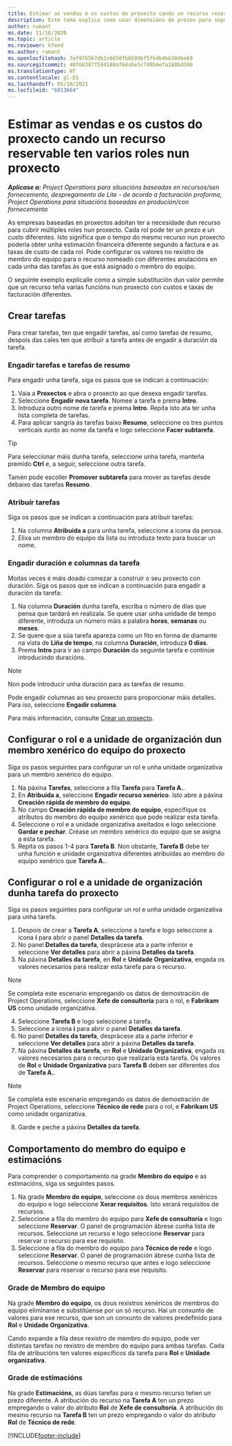 ```yaml
---
title: Estimar as vendas e os custos do proxecto cando un recurso reservable ten varios roles nun proxecto
description: Este tema explica como usar dimensións de prezos para soportar estimacións de prezos e custos dun recurso que cumpra múltiples funcións nun proxecto.
author: rumant
ms.date: 11/16/2020
ms.topic: article
ms.reviewer: kfend
ms.author: rumant
ms.openlocfilehash: 7ef9765b7db1c6650fb0599bf5fb4b4b6304be69
ms.sourcegitcommit: 40f68387f594180af64a5e5c748b6efa188bd300
ms.translationtype: HT
ms.contentlocale: gl-ES
ms.lasthandoff: 05/10/2021
ms.locfileid: "6013664"
---
```

# <a name="estimate-project-sales-and-costs-when-a-bookable-resource-fills-multiple-roles-on-a-project"></a>Estimar as vendas e os custos do proxecto cando un recurso reservable ten varios roles nun proxecto 

_**Aplícase a:** Project Operations para situacións baseadas en recursos/sen fornecemento, despregamento de Lite - de acordo a facturación proforma, Project Operations para situacións baseadas en produción/con fornecemento_ 

As empresas baseadas en proxectos adoitan ter a necesidade dun recurso para cubrir múltiples roles nun proxecto. Cada rol pode ter un prezo e un custo diferentes. Isto significa que o tempo do mesmo recurso nun proxecto podería obter unha estimación financeira diferente segundo a factura e as taxas de custo de cada rol. Pode configurar os valores no rexistro de membro do equipo para o recurso nomeado con diferentes anulacións en cada unha das tarefas ás que está asignado o membro do equipo.

O seguinte exemplo explícalle como a simple substitución dun valor permite que un recurso teña varias funcións nun proxecto con custos e taxas de facturación diferentes.

## <a name="create-tasks"></a>Crear tarefas
Para crear tarefas, ten que engadir tarefas, así como tarefas de resumo, despois das cales ten que atribuír a tarefa antes de engadir a duración da tarefa. 

### <a name="add-tasks-and-summary-tasks"></a>Engadir tarefas e tarefas de resumo
Para engadir unha tarefa, siga os pasos que se indican a continuación:

1. Vaia a **Proxectos** e abra o proxecto ao que desexa engadir tarefas.
2. Seleccione **Engadir nova tarefa**. Nomee a tarefa e prema **Intro**.
3. Introduza outro nome de tarefa e prema **Intro**. Repita isto ata ter unha lista completa de tarefas.
3. Para aplicar sangría ás tarefas baixo **Resumo**, seleccione os tres puntos verticais xunto ao nome da tarefa e logo seleccione **Facer subtarefa**. 

  > [!TIP]
  > Para seleccionar máis dunha tarefa, seleccione unha tarefa, manteña premido **Ctrl** e, a seguir, seleccione outra tarefa.
  >
  > Tamén pode escoller **Promover subtarefa** para mover as tarefas desde debaixo das tarefas **Resumo**.

### <a name="assign-tasks"></a>Atribuír tarefas

Siga os pasos que se indican a continuación para atribuír tarefas:

1. Na columna **Atribuída a** para unha tarefa, seleccione a icona da persoa.
2. Elixa un membro do equipo da lista ou introduza texto para buscar un nome.

### <a name="add-task-duration-and-columns"></a>Engadir duración e columnas da tarefa

Moitas veces é máis doado comezar a construír o seu proxecto con duración. Siga os pasos que se indican a continuación para engadir a duración da tarefa:

1. Na columna **Duración** dunha tarefa, escriba o número de días que pensa que tardará en realizala. Se quere usar unha unidade de tempo diferente, introduza un número máis a palabra **horas**, **semanas** ou **meses**.
2. Se quere que a súa tarefa apareza como un fito en forma de diamante na vista de **Liña de tempo**, na columna **Duración**, introduza **0 días**.
3. Prema **Intro** para ir ao campo **Duración** da seguinte tarefa e continúe introducindo duracións.

  > [!NOTE]
  > Non pode introducir unha duración para as tarefas de resumo.

Pode engadir columnas ao seu proxecto para proporcionar máis detalles. Para iso, seleccione **Engadir columna**. 

Para máis información, consulte [Crear un proxecto](https://support.microsoft.com/en-us/office/create-a-project-a5b5e823-fb2e-45fd-be00-7d84422d9749).

## <a name="set-up-the-role-and-organization-unit-for-a-generic-project-team-member"></a>Configurar o rol e a unidade de organización dun membro xenérico do equipo do proxecto
Siga os pasos seguintes para configurar un rol e unha unidade organizativa para un membro xenérico do equipo.

1. Na páxina **Tarefas**, seleccione a fila **Tarefa** para **Tarefa A.**. 
2. En **Atribuída a**, seleccione **Engadir recurso xenérico**. Isto abre a páxina **Creación rápida de membro do equipo**.
3. No campo **Creación rápida de membro do equipo**, especifique os atributos do membro do equipo xenérico que pode realizar esta tarefa.
4. Seleccione o rol e a unidade organizativa axeitados e logo seleccione **Gardar e pechar**. Créase un membro xenérico do equipo que se asigna a esta tarefa. 
5. Repita os pasos 1-4 para **Tarefa B**. Non obstante, **Tarefa B** debe ter unha función e unidade organizativa diferentes atribuídas ao membro do equipo xenérico que **Tarefa A.**. 

## <a name="set-up-the-role-and-organization-unit-for-a-project-task"></a>Configurar o rol e a unidade de organización dunha tarefa do proxecto
Siga os pasos seguintes para configurar un rol e unha unidade organizativa para unha tarefa.

1. Despois de crear a **Tarefa A**, seleccione a tarefa e logo seleccione a icona **i** para abrir o panel **Detalles da tarefa**. 
2. No panel **Detalles da tarefa**, desprácese ata a parte inferior e seleccione **Ver detalles** para abrir a páxina **Detalles da tarefa**.
3. Na páxina **Detalles da tarefa**, en **Rol** e **Unidade Organizativa**, engada os valores necesarios para realizar esta tarefa para o recurso. 

  > [!NOTE]
  > Se completa este escenario empregando os datos de demostración de Project Operations, seleccione **Xefe de consultoría** para o rol, e **Fabrikam US** como unidade organizativa.

4. Seleccione **Tarefa B** e logo seleccione a tarefa.
5. Seleccione a icona **i** para abrir o panel **Detalles da tarefa**. 
6. No panel **Detalles da tarefa**, desprácese ata a parte inferior e seleccione **Ver detalles** para abrir a páxina **Detalles da tarefa**.
7. Na páxina **Detalles da tarefa**, en **Rol** e **Unidade Organizativa**, engada os valores necesarios para o recurso que realizaría esta tarefa. Os valores de **Rol** e **Unidade Organizativa** para **Tarefa B** deben ser diferentes dos de **Tarefa A.**. 

  > [!NOTE]
  > Se completa este escenario empregando os datos de demostración de Project Operations, seleccione **Técnico de rede** para o rol, e **Fabrikam US** como unidade organizativa.

8. Garde e peche a páxina **Detalles da tarefa**. 

## <a name="team-member-and-estimates-behavior"></a>Comportamento do membro do equipo e estimacións 
Para comprender o comportamento na grade **Membro do equipo** e as estimacións, siga os seguintes pasos.

1. Na grade **Membro do equipo**, seleccione os dous membros xenéricos do equipo e logo seleccione **Xerar requisitos**. Isto xerará requisitos de recursos. 
2. Seleccione a fila do membro do equipo para **Xefe de consultoría** e logo seleccione **Reservar**. O panel de programación ábrese cunha lista de recursos. Seleccione un recurso e logo seleccione **Reservar** para reservar o recurso para ese requisito.
3. Seleccione a fila do membro do equipo para **Técnico de rede** e logo seleccione **Reservar**. O panel de programación ábrese cunha lista de recursos. Seleccione o mesmo recurso que antes e logo seleccione **Reservar** para reservar o recurso para ese requisito.

### <a name="team-member-grid"></a>Grade de Membro do equipo 

Na grade **Membro do equipo**, os dous rexistros xenéricos de membros do equipo elimínanse e substitúense por un só recurso. Hai un conxunto de valores para ese recurso, que son un conxunto de valores predefinido para **Rol** e **Unidade Organizativa**.

Cando expande a fila dese rexistro de membro do equipo, pode ver distintas tarefas no rexistro de membro do equipo para ambas tarefas. Cada fila de atribucións ten valores específicos da tarefa para **Rol** e **Unidade organizativa**. 

### <a name="estimates-grid"></a>Grade de estimacións 

Na grade **Estimacións**, as dúas tarefas para o mesmo recurso teñen un prezo diferente. A atribución do recurso na **Tarefa A** ten un prezo empregando o valor do atributo **Rol** de **Xefe de consultoría**. A atribución do mesmo recurso na **Tarefa B** ten un prezo empregando o valor do atributo **Rol** de **Técnico de rede**.


[!INCLUDE[footer-include](../includes/footer-banner.md)]